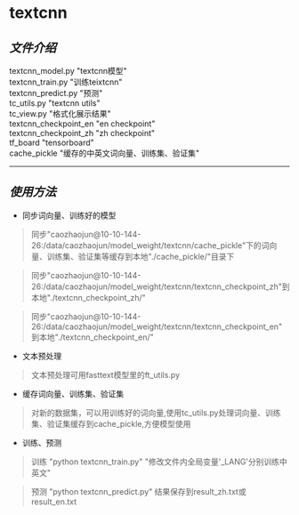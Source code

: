 # **textcnn**  <br>
## *文件介绍* <br>
textcnn_model.py "textcnn模型" <br>
textcnn_train.py "训练teixtcnn" <br>
textcnn_predict.py "预测" <br>
tc_utils.py "textcnn utils" <br>
tc_view.py "格式化展示结果" <br>
textcnn_checkpoint_en "en checkpoint" <br>
textcnn_checkpoint_zh "zh checkpoint" <br>
tf_board "tensorboard" <br>
cache_pickle "缓存的中英文词向量、训练集、验证集" <br>

----

## *使用方法* 
* 同步词向量、训练好的模型 <br>

> 同步"caozhaojun@10-10-144-26:/data/caozhaojun/model_weight/textcnn/cache_pickle"下的词向量、训练集、验证集等缓存到本地"./cache_pickle/"目录下 

> 同步"caozhaojun@10-10-144-26:/data/caozhaojun/model_weight/textcnn/textcnn_checkpoint_zh"到本地"./textcnn_checkpoint_zh/" 

> 同步"caozhaojun@10-10-144-26:/data/caozhaojun/model_weight/textcnn/textcnn_checkpoint_en"到本地"./textcnn_checkpoint_en/"

* 文本预处理 <br>

> 文本预处理可用fasttext模型里的ft\_utils.py

* 缓存词向量、训练集、验证集 <br>

> 对新的数据集，可以用训练好的词向量,使用tc\_utils.py处理词向量、训练集、验证集缓存到cache\_pickle,方便模型使用

* 训练、预测 <br>

> 训练 "python textcnn\_train.py" "修改文件内全局变量'\_LANG'分别训练中英文" 

> 预测 "python textcnn\_predict.py" 结果保存到result_zh.txt或result_en.txt 






